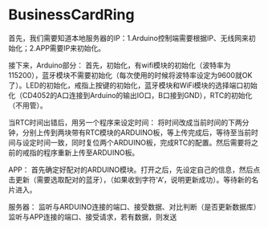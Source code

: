 # BusinessCardRing
首先，我们需要知道本地服务器的IP：1.Arduino控制端需要根据IP、无线网来初始化；2.APP需要IP来初始化。

接下来，Arduino部分：
首先，初始化，有wifi模块的初始化（波特率为115200），蓝牙模块不需要初始化（每次使用的时候将波特率设定为9600就OK了）。LED的初始化，戒指上按键的初始化，蓝牙模块和WiFi模块的选择端口初始化（CD4052的A口连接到Arduino的输出IO口，B口接到GND），RTC的初始化（不用管）。

当RTC时间出错后，用另一个程序来设定时间：
将时间改成当前时间的下两分钟，分别上传到两块带有RTC模块的ARDUINO板，等上传完成后，等待至当前时间与设定时间一致，同时复位两个ARDUINO板，完成RTC的配置。然后需要将之前的戒指的程序重新上传至ARDUINO板。

APP：
首先确定好配对的ARDUINO模块。打开之后，先设定自己的信息，然后点击更新（需要选取配对的蓝牙），（如果收到字符‘A’，说明更新成功）。等待新的名片进入。

服务器：
监听与ARDUINO连接的端口、接受数据、对比判断（是否更新数据库）
监听与APP连接的端口、接受请求，若有数据，则发送
